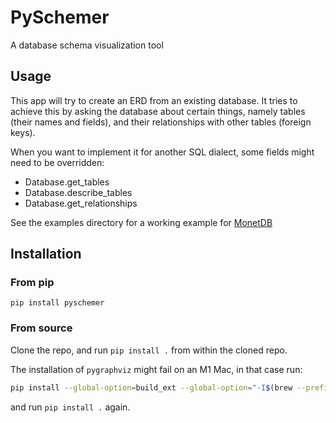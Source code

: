 # PySchemer

A database schema visualization tool

## Usage
This app will try to create an ERD from an existing database. It tries to achieve this by asking the database about certain things, namely tables (their names and fields), and their relationships with other tables (foreign keys).

When you want to implement it for another SQL dialect, some fields might need to be overridden:
* Database.get_tables
* Database.describe_tables
* Database.get_relationships

See the examples directory for a working example for [MonetDB](https://monetdb.org/)

## Installation

### From pip

`pip install pyschemer`

### From source

Clone the repo, and run `pip install .` from within the cloned repo.

The installation of `pygraphviz` might fail on an M1 Mac, in that case run:

```bash
pip install --global-option=build_ext --global-option="-I$(brew --prefix graphviz)/include" --global-option="-L$(brew --prefix graphviz)/lib" pygraphviz
```

and run `pip install .` again.